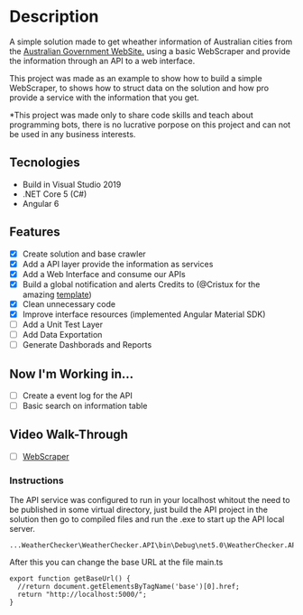 # Description
A simple solution made to get wheather information of Australian cities from the [Australian Government WebSite.](http://www.bom.gov.au/australia/index.shtml) using a basic WebScraper and provide the information through an API to a web interface.

This project was made as an example to show how to build a simple WebScraper, to shows how to struct data on the solution and how pro provide a service with the information that you get.

*This project was made only to share code skills and teach about programming bots, there is no lucrative porpose on this project and can not be used in any business interests.

## Tecnologies
- Build in Visual Studio 2019
- .NET Core 5 (C#)
- Angular 6

## Features
* [X] Create solution and base crawler
* [X] Add a API layer provide the information as services
* [X] Add a Web Interface and consume our APIs
* [X] Build a global notification and alerts Credits to \(@Cristux for the amazing [template](https://stackblitz.com/edit/angular-notification-service)\)
* [X] Clean unnecessary code
* [X] Improve interface resources (implemented Angular Material SDK)
* [ ] Add a Unit Test Layer
* [ ] Add Data Exportation
* [ ] Generate Dashborads and Reports

## Now I'm Working in...
* [ ] Create a event log for the API
* [ ] Basic search on information table

## Video Walk-Through
* [ ] [WebScraper](https://youtu.be/eYQpF0J_Yso)

### Instructions
The API service was configured to run in your localhost whitout the need to be published in some virtual directory, just build the API project in the solution then go to compiled files and run the .exe to start up the API local server.
```
...WeatherChecker\WeatherChecker.API\bin\Debug\net5.0\WeatherChecker.API.exe
```
After this you can change the base URL at the file main.ts
```
export function getBaseUrl() {
  //return document.getElementsByTagName('base')[0].href;
  return "http://localhost:5000/";
}
```
